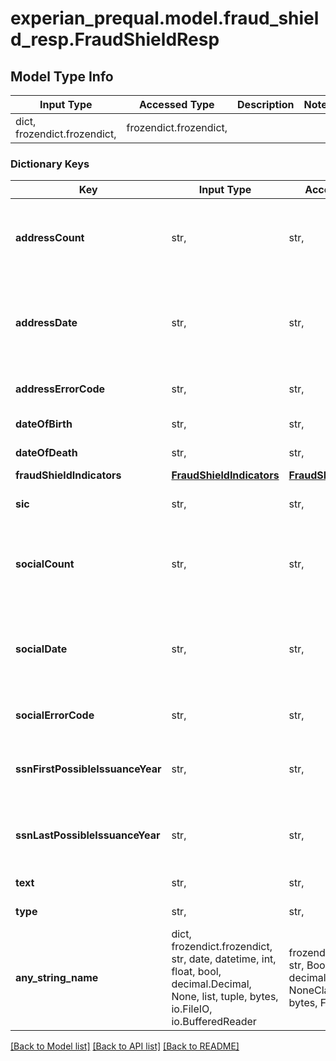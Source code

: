# experian_prequal.model.fraud_shield_resp.FraudShieldResp

## Model Type Info
Input Type | Accessed Type | Description | Notes
------------ | ------------- | ------------- | -------------
dict, frozendict.frozendict,  | frozendict.frozendict,  |  | 

### Dictionary Keys
Key | Input Type | Accessed Type | Description | Notes
------------ | ------------- | ------------- | ------------- | -------------
**addressCount** | str,  | str,  | Number of times the address was used in the last 90-120 days. | [optional] 
**addressDate** | str,  | str,  | Format &#x3D; MMDDCCYY. Date when address counter accumulation started.   | [optional] 
**addressErrorCode** | str,  | str,  | Address Error Code if applicable. | [optional] 
**dateOfBirth** | str,  | str,  | Format &#x3D; MMDDCCYY | [optional] 
**dateOfDeath** | str,  | str,  | Format &#x3D; MMDDCCYY | [optional] 
**fraudShieldIndicators** | [**FraudShieldIndicators**](FraudShieldIndicators.md) | [**FraudShieldIndicators**](FraudShieldIndicators.md) |  | [optional] 
**sic** | str,  | str,  | Group Identifiers if applicable. | [optional] 
**socialCount** | str,  | str,  | Number of times the social was used in the last 90-120 days. | [optional] 
**socialDate** | str,  | str,  | Date posted when social counter accumulation started. Format &#x3D; MMDDCCYY. | [optional] 
**socialErrorCode** | str,  | str,  | Social error code if applicable. | [optional] 
**ssnFirstPossibleIssuanceYear** | str,  | str,  | First year possible for SSN issuance (YYYY). | [optional] 
**ssnLastPossibleIssuanceYear** | str,  | str,  | Last year possible for SSN issuance (YYYY). | [optional] 
**text** | str,  | str,  | Shield message. | [optional] 
**type** | str,  | str,  | Fraus Shield Record Type | [optional] 
**any_string_name** | dict, frozendict.frozendict, str, date, datetime, int, float, bool, decimal.Decimal, None, list, tuple, bytes, io.FileIO, io.BufferedReader | frozendict.frozendict, str, BoolClass, decimal.Decimal, NoneClass, tuple, bytes, FileIO | any string name can be used but the value must be the correct type | [optional]

[[Back to Model list]](../../README.md#documentation-for-models) [[Back to API list]](../../README.md#documentation-for-api-endpoints) [[Back to README]](../../README.md)

